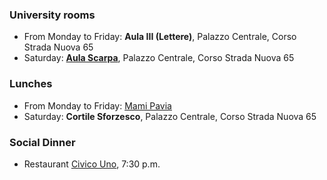 ### University rooms
- From Monday to Friday: **Aula III (Lettere)**, Palazzo Centrale, Corso Strada Nuova 65
- Saturday: **[Aula Scarpa](https://it.wikipedia.org/wiki/Aula_Scarpa)**, Palazzo Centrale, Corso Strada Nuova 65

### Lunches
- From Monday to Friday: [Mami Pavia](https://maps.app.goo.gl/vqXM8qTgh8rzdbrn8)
- Saturday: **Cortile Sforzesco**, Palazzo Centrale, Corso Strada Nuova 65

### Social Dinner 
- Restaurant [Civico Uno](https://maps.app.goo.gl/UiMz56ZKwQyHjP1z6), 7:30 p.m.
